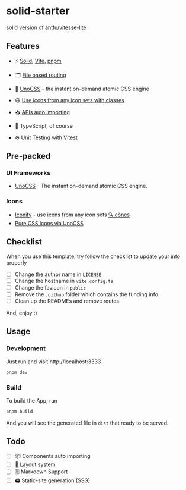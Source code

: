 # solid-starter

solid version of [antfu/vitesse-lite](https://github.com/antfu/vitesse-lite)

## Features

- ⚡️ [Solid](https://github.com/solidjs/solid), [Vite](https://github.com/vitejs/vite), [pnpm](https://pnpm.io/)

- 🗂 [File based routing](https://github.com/hannoeru/vite-plugin-pages)

- 🎨 [UnoCSS](https://github.com/antfu/unocss) - the instant on-demand atomic CSS engine

- 😃 [Use icons from any icon sets with classes](https://github.com/antfu/unocss/tree/main/packages/preset-icons)

- 📥 [APIs auto importing](https://github.com/antfu/unplugin-auto-import)

- 🦾 TypeScript, of course

- ⚙️ Unit Testing with [Vitest](https://github.com/vitest-dev/vitest)

## Pre-packed

### UI Frameworks

- [UnoCSS](https://github.com/antfu/unocss) - The instant on-demand atomic CSS engine.

### Icons

- [Iconify](https://iconify.design) - use icons from any icon sets [🔍Icônes](https://icones.netlify.app/)
- [Pure CSS Icons via UnoCSS](https://github.com/antfu/unocss/tree/main/packages/preset-icons)

## Checklist

When you use this template, try follow the checklist to update your info properly

- [ ] Change the author name in `LICENSE`
- [ ] Change the hostname in `vite.config.ts`
- [ ] Change the favicon in `public`
- [ ] Remove the `.github` folder which contains the funding info
- [ ] Clean up the READMEs and remove routes

And, enjoy :)

## Usage

### Development

Just run and visit http://localhost:3333

```bash
pnpm dev
```

### Build

To build the App, run

```bash
pnpm build
```

And you will see the generated file in `dist` that ready to be served.

## Todo

- [ ] 📦 Components auto importing
- [ ] 📑 Layout system
- [ ] 🗒 Markdown Support
- [ ] 🖨 Static-site generation (SSG)
